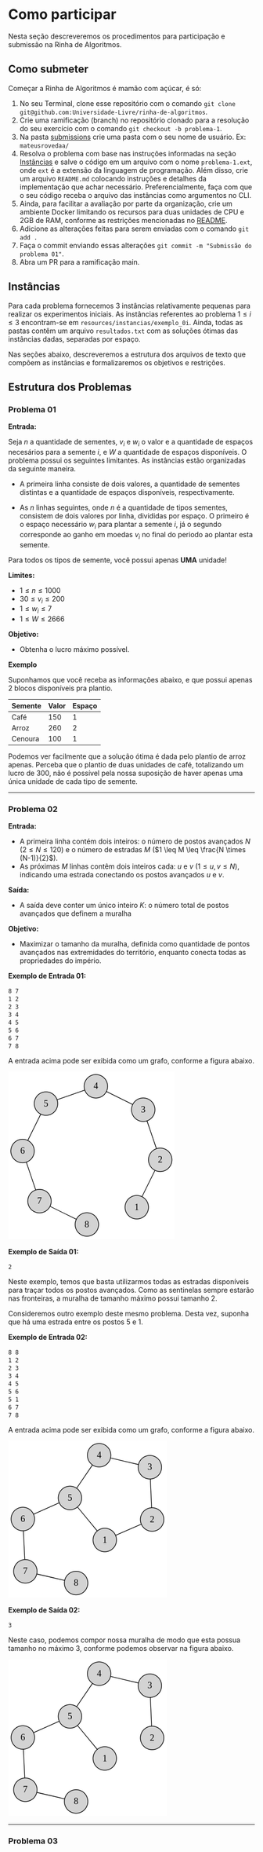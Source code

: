 # Como participar

Nesta seção descreveremos os procedimentos para participação e submissão na Rinha de Algoritmos.

## Como submeter

Começar a Rinha de Algoritmos é mamão com açúcar, é só:

1. No seu Terminal, clone esse repositório com o comando `git clone git@github.com:Universidade-Livre/rinha-de-algoritmos`.
2. Crie uma ramificação (branch) no repositório clonado para a resolução do seu exercício com o comando `git checkout -b problema-1`.
3. Na pasta [submissions](./submissions/) crie uma pasta com o seu nome de usuário. Ex: `mateusrovedaa/`
4. Resolva o problema com base nas instruções informadas na seção [Instâncias](#instâncias) e salve o código em um arquivo com o nome `problema-1.ext`, onde `ext` é a extensão da linguagem de programação. Além disso, crie um arquivo `README.md` colocando instruções e detalhes da implementação que achar necessário. Preferencialmente, faça com que o seu código receba o arquivo das instâncias como argumentos no CLI.
5. Ainda, para facilitar a avaliação por parte da organização, crie um ambiente Docker limitando os recursos para duas unidades de CPU e 2GB de RAM, conforme as restrições mencionadas no [README](README.md). 
6. Adicione as alterações feitas para serem enviadas com o comando `git add .`
7. Faça o commit enviando essas alterações `git commit -m "Submissão do problema 01"`.
8. Abra um PR para a ramificação main.

## Instâncias

Para cada problema fornecemos 3 instâncias relativamente pequenas para realizar os experimentos iniciais. As instâncias referentes ao problema $1 \leq i \leq 3$ encontram-se em `resources/instancias/exemplo_0i`. Ainda, todas as pastas contêm um arquivo `resultados.txt` com as soluções ótimas das instâncias dadas, separadas por espaço.

Nas seções abaixo, descreveremos a estrutura dos arquivos de texto que compõem as instâncias e formalizaremos os objetivos e restrições.

## Estrutura dos Problemas

### Problema 01

**Entrada:**

Seja $n$ a quantidade de sementes, $v_{i}$ e $w_{i}$ o valor e a quantidade de espaços necesários para a semente $i$, e $W$ a quantidade de espaços disponíveis. O problema possui os seguintes limitantes. As instâncias estão organizadas da seguinte maneira.

- A primeira linha consiste de dois valores, a quantidade de sementes distintas e a quantidade de espaços disponíveis, respectivamente.

- As $n$ linhas seguintes, onde $n$ é a quantidade de tipos sementes, consistem de dois valores por linha, divididas por espaço. O primeiro é o espaço necessário $w_{i}$ para plantar a semente $i$, já o segundo corresponde ao ganho em moedas $v_{i}$ no final do periodo ao plantar esta semente.

Para todos os tipos de semente, você possui apenas **UMA** unidade!

**Limites:**

- $1 \leq n \leq 1000$
- $30 \leq v_{i} \leq 200$
- $1 \leq w_{i} \leq 7$
- $1 \leq W \leq 2666$

**Objetivo:** 

- Obtenha o lucro máximo possível.

**Exemplo**

Suponhamos que você receba as informações abaixo, e que possui apenas 2 blocos disponíveis pra plantio.

| **Semente** | **Valor** | **Espaço** |
|-------------|-----------|------------|
| Café        | 150       | 1          |
| Arroz       | 260       | 2          |
| Cenoura     | 100       | 1          |

Podemos ver facilmente que a solução ótima é dada pelo plantio de arroz apenas. Perceba que o plantio de duas unidades de café, totalizando um lucro de 300, não é possível pela nossa suposição de haver apenas uma única unidade de cada tipo de semente.

---

### Problema 02

**Entrada:**
- A primeira linha contém dois inteiros: o número de postos avançados $N$ ($2 \leq N \leq 120$) e o número de estradas $M$ ($1 \leq M \leq \frac{N \times (N-1)}{2}$).
- As próximas $M$ linhas contêm dois inteiros cada: $u$ e $v$ ($1 \leq u, v \leq N$), indicando uma estrada conectando os postos avançados $u$ e $v$.

**Saída:**
- A saída deve conter um único inteiro $K$: o número total de postos avançados que definem a muralha

**Objetivo:**
- Maximizar o tamanho da muralha, definida como quantidade de pontos avançados nas extremidades do território, enquanto conecta todas as propriedades do império.

**Exemplo de Entrada 01:**

```plaintext
8 7
1 2
2 3
3 4
4 5
5 6
6 7
7 8
```

A entrada acima pode ser exibida como um grafo, conforme a figura abaixo.

![Rinha de Algoritmos](./resources/img/graph1.png)

**Exemplo de Saída 01:**
```plaintext
2
```

Neste exemplo, temos que basta utilizarmos todas as estradas disponíveis para traçar todos os postos avançados. Como as sentinelas sempre estarão nas fronteiras, a muralha de tamanho máximo possui tamanho $2$.

Consideremos outro exemplo deste mesmo problema. Desta vez, suponha que há uma estrada entre os postos $5$ e $1$.

**Exemplo de Entrada 02:**

```plaintext
8 8
1 2
2 3
3 4
4 5
5 6
5 1
6 7
7 8
```

A entrada acima pode ser exibida como um grafo, conforme a figura abaixo.

![Rinha de Algoritmos](./resources/img/graph2.png)

**Exemplo de Saída 02:**
```plaintext
3
```

Neste caso, podemos compor nossa muralha de modo que esta possua tamanho no máximo $3$, conforme podemos observar na figura abaixo.

![Rinha de Algoritmos](./resources/img/graph3.png)

---

### Problema 03

